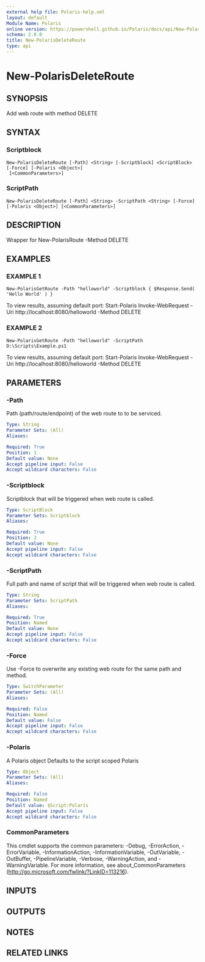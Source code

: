 ```yaml
---
external help file: Polaris-help.xml
layout: default
Module Name: Polaris
online version: https://powershell.github.io/Polaris/docs/api/New-PolarisDeleteRoute.html
schema: 2.0.0
title: New-PolarisDeleteRoute
type: api
---
```


# New-PolarisDeleteRoute

## SYNOPSIS
Add web route with method DELETE

## SYNTAX

### Scriptblock
```
New-PolarisDeleteRoute [-Path] <String> [-Scriptblock] <ScriptBlock> [-Force] [-Polaris <Object>]
 [<CommonParameters>]
```

### ScriptPath
```
New-PolarisDeleteRoute [-Path] <String> -ScriptPath <String> [-Force] [-Polaris <Object>] [<CommonParameters>]
```

## DESCRIPTION
Wrapper for New-PolarisRoute -Method DELETE

## EXAMPLES

### EXAMPLE 1
```
New-PolarisGetRoute -Path "helloworld" -Scriptblock { $Response.Send( 'Hello World' ) }
```

To view results, assuming default port:
Start-Polaris
Invoke-WebRequest -Uri http://localhost:8080/helloworld -Method DELETE

### EXAMPLE 2
```
New-PolarisGetRoute -Path "helloworld" -ScriptPath D:\Scripts\Example.ps1
```

To view results, assuming default port:
Start-Polaris
Invoke-WebRequest -Uri http://localhost:8080/helloworld -Method DELETE

## PARAMETERS

### -Path
Path (path/route/endpoint) of the web route to to be serviced.

```yaml
Type: String
Parameter Sets: (All)
Aliases:

Required: True
Position: 1
Default value: None
Accept pipeline input: False
Accept wildcard characters: False
```

### -Scriptblock
Scriptblock that will be triggered when web route is called.

```yaml
Type: ScriptBlock
Parameter Sets: Scriptblock
Aliases:

Required: True
Position: 2
Default value: None
Accept pipeline input: False
Accept wildcard characters: False
```

### -ScriptPath
Full path and name of script that will be triggered when web route is called.

```yaml
Type: String
Parameter Sets: ScriptPath
Aliases:

Required: True
Position: Named
Default value: None
Accept pipeline input: False
Accept wildcard characters: False
```

### -Force
Use -Force to overwrite any existing web route for the same path and method.

```yaml
Type: SwitchParameter
Parameter Sets: (All)
Aliases:

Required: False
Position: Named
Default value: False
Accept pipeline input: False
Accept wildcard characters: False
```

### -Polaris
A Polaris object
Defaults to the script scoped Polaris

```yaml
Type: Object
Parameter Sets: (All)
Aliases:

Required: False
Position: Named
Default value: $Script:Polaris
Accept pipeline input: False
Accept wildcard characters: False
```

### CommonParameters
This cmdlet supports the common parameters: -Debug, -ErrorAction, -ErrorVariable, -InformationAction, -InformationVariable, -OutVariable, -OutBuffer, -PipelineVariable, -Verbose, -WarningAction, and -WarningVariable.
For more information, see about_CommonParameters (http://go.microsoft.com/fwlink/?LinkID=113216).

## INPUTS

## OUTPUTS

## NOTES

## RELATED LINKS
